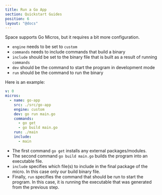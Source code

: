 ```yaml
---
title: Run a Go App
section: Quickstart Guides
position: 6
layout: "@docs"
---
```


Space supports Go Micros, but it requires a bit more configuration.

- `engine` needs to be set to `custom`
- `commands` needs to include commands that build a binary
- `include` should be set to the binary file that is built as a result of running `commands`
- `dev` should be the command to start the program in development mode
- `run` should be the command to run the binary

Here is an example:

```yaml
v: 0
micros:
  - name: go-app
    src: ./src/go-app
    engine: custom
    dev: go run main.go
    commands:
      - go get
      - go build main.go
    run: ./main
    include:
      - main
```

- The first command `go get` installs any external packages/modules.
- The second command `go build main.go` builds the program into an executable file.
- `include` specifies which file(s) to include in the final package of the micro. In this case only our build binary file.
- Finally, `run` specifies the command that should be run to start the program. In this case, it is running the executable that was generated from the previous step.
